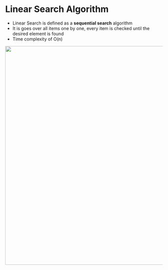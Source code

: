 # Linear Search Algorithm
- Linear Search is defined as a **sequential search** algorithm
- It is goes over all items one by one, every item is checked until the desired element is found
- Time complexity of O(n)

<img src="https://www.simplilearn.com/ice9/free_resources_article_thumb/Linear-Search-Algorithm-Soni/what-is-linear-search-algorithm.png" width="700">
